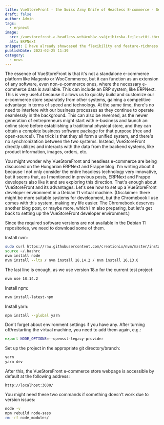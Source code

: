```yaml
---
title: VueStoreFront - the Swiss Army Knife of Headless E-commerce - Setting Up a Developer Environment
draft: false
author: Admin
tags:
  - erpnext
image:
  src: /vuestorefront-a-headless-webáruház-svájcibicska-fejlesztői-környezet-kialakítása.png
  alt: ERPNext
snippet: I have already showcased the flexibility and feature-richness of ERPNext, but I've also mentioned that it's beneficial to use it alongside other software. One such solution is VueStoreFront, a headless e-commerce platform.
publishDate: 2023-02-25 11:39
category:
  - news
---
```


The essence of VueStoreFront is that it's not a standalone e-commerce platform like Magento or WooCommerce, but it can function as an extension of any software, even non-e-commerce ones, where the necessary e-commerce data is available. This can include an ERP system, like ERPNext. This is very useful because it allows us to quickly build and customize our e-commerce store separately from other systems, gaining a competitive advantage in terms of speed and technology. At the same time, there's no need to interfere with our business processes as they continue to operate seamlessly in the background. This can also be reversed, as the newer generation of entrepreneurs might start with e-business and launch an online store before establishing a traditional physical store, and they can obtain a complete business software package for that purpose (free and open-source!). The trick is that they all form a unified system, and there's no synchronization between the two systems. Instead, VueStoreFront directly utilizes and interacts with the data from the backend systems, like product information, images, orders, etc.

You might wonder why VueStoreFront and headless e-commerce are being discussed on the Hungarian ERPNext and Frappe blog. I'm writing about it because I not only consider the entire headless technology very innovative, but it seems that, as I mentioned in previous posts, ERPNext and Frappe developers also like it and are exploring this direction. That's enough about VueStoreFront and its advantages. Let's see how to set up a VueStoreFront developer environment in a Debian 11 virtual machine. (Disclaimer: there might be more suitable systems for development, but the Chromebook I use comes with this system, making my life easier. The Chromebook deserves another blog post, or maybe more, which I'm also preparing, but let's get back to setting up the VueStoreFront developer environment.)

Since the required software versions are not available in the Debian 11 repositories, we need to download some of them.

Install nvm:

```bash
sudo curl https://raw.githubusercontent.com/creationix/nvm/master/install.sh | bash
source ~/.bashrc
nvm install node
nvm install --lts / nvm install 18.14.2 / nvm install 16.13.0
```

The last line is enough, as we use version 18.x for the current test project:

```bash
nvm use 18.14.2
```

Install npm:

```bash
nvm install-latest-npm
```

Install yarn:

```bash
npm install --global yarn
```

Don't forget about environment settings if you have any. After turning off/restarting the virtual machine, you need to add them again, e.g.:

```bash
export NODE_OPTIONS=--openssl-legacy-provider
```

Set up the project in the appropriate git directory/branch:

```bash
yarn
yarn dev
```

After this, the VueStoreFront e-commerce store webpage is accessible by default at the following address:

```
http://localhost:3000/
```

You might need these two commands if something doesn't work due to version issues:

```bash
node -v
npm rebuild node-sass
rm -rf node_modules/
```
